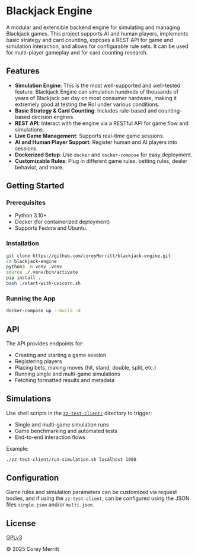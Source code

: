 
# Blackjack Engine

A modular and extensible backend engine for simulating and managing Blackjack games. This project supports AI and human players, implements basic strategy and card counting, exposes a REST API for game and simulation interaction, and allows for configurable rule sets. It can be used for multi-player gameplay and for card counting research.

## Features

- **Simulation Engine**: This is the most well-supported and well-tested feature. Blackjack Engine can simulation hundreds of thousands of years of Blackjack per day on most consumer hardware, making it extremely good at testing the RoI under various conditions.
- **Basic Strategy & Card Counting**: Includes rule-based and counting-based decision engines.
- **REST API**: Interact with the engine via a RESTful API for game flow and simulations.
- **Live Game Management**: Supports real-time game sessions.
- **AI and Human Player Support**: Register human and AI players into sessions.
- **Dockerized Setup**: Use `docker` and `docker-compose` for easy deployment.
- **Customizable Rules**: Plug in different game rules, betting rules, dealer behavior, and more.

## Getting Started

### Prerequisites

- Python 3.10+
- Docker (for containerized deployment)
- Supports Fedora and Ubuntu.

### Installation

```bash
git clone https://github.com/coreyMerritt/blackjack-engine.git
cd blackjack-engine
python3 -m venv .venv
source ./.venv/bin/activate
pip install .
bash ./start-with-uvicorn.sh
```

### Running the App

```bash
docker-compose up --build -d
```

## API

The API provides endpoints for:

- Creating and starting a game session
- Registering players
- Placing bets, making moves (hit, stand, double, split, etc.)
- Running single and multi-game simulations
- Fetching formatted results and metadata

## Simulations

Use shell scripts in the [`zz-test-client/`](./zz-test-client) directory to trigger:

- Single and multi-game simulation runs
- Game benchmarking and automated tests
- End-to-end interaction flows

Example:

```bash
./zz-test-client/run-simulation.sh localhost 1080
```

## Configuration

Game rules and simulation parameters can be customized via request bodies, and if using the `zz-test-client`, can be configured using the JSON files `single.json` and/or `multi.json`.


## License

[GPLv3](LICENSE.md)

© 2025 Corey Merritt
